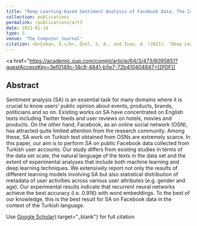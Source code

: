 ```yaml
---
title: "Deep Learning-based Sentiment Analysis of Facebook Data: The Case of Turkish Users"
collection: publications
permalink: /publications/art3
date: 2021-01-14
type: 3
venue: 'The Computer Journal'
citation: <b>Çoban, Ö.</b>, Özel, S. A., and İnan, A. (2021). "Deep Learning-based Sentiment Analysis of Facebook Data: The Case of Turkish Users". <i>The Computer Journal</i>, 64(3), 473-499.
---
```

<a href="https://academic.oup.com/comjnl/article/64/3/473/6095851?guestAccessKey=3ef0149c-14c9-4841-b5e7-72b410404847>[[PDF]]</a>

## Abstract
Sentiment analysis (SA) is an essential task for many domains where it is crucial to know users’ public opinion about events, products, brands, politicians and so on. Existing works on SA have concentrated on English texts including Twitter feeds and user reviews on hotels, movies and products. On the other hand, Facebook, as an online social network (OSN), has attracted quite limited attention from the research community. Among these, SA work on Turkish text obtained from OSNs are extremely scarce. In this paper, our aim is to perform SA on public Facebook data collected from Turkish user accounts. Our study differs from existing studies in terms of the data set scale, the natural language of the texts in the data set and the extent of experimental analyses that include both machine learning and deep learning techniques. We extensively report not only the results of different learning models involving SA but also statistical distribution of metadata of user activities across various user attributes (e.g. gender and age). Our experimental results indicate that recurrent neural networks achieve the best accuracy (i.e. 0.916) with word embeddings. To the best of our knowledge, this is the best result for SA on Facebook data in the context of the Turkish language.


Use [Google Scholar](https://scholar.google.com/scholar?){:target="_blank"} for full citation
